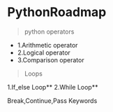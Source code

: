 # PythonRoadmap
> python operators

+ 1.Arithmetic operator
+ 2.Logical operator
+ 3.Comparison operator

> Loops

1.If_else Loop**
2.While Loop**

Break,Continue,Pass Keywords


